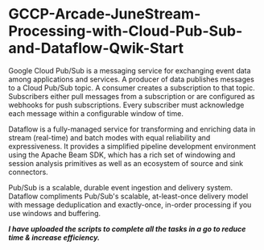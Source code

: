 

# GCCP-Arcade-JuneStream-Processing-with-Cloud-Pub-Sub-and-Dataflow-Qwik-Start

Google Cloud Pub/Sub is a messaging service for exchanging event data among applications and services. A producer of data publishes messages to a Cloud Pub/Sub topic. A consumer creates a subscription to that topic. Subscribers either pull messages from a subscription or are configured as webhooks for push subscriptions. Every subscriber must acknowledge each message within a configurable window of time.

Dataflow is a fully-managed service for transforming and enriching data in stream (real-time) and batch modes with equal reliability and expressiveness. It provides a simplified pipeline development environment using the Apache Beam SDK, which has a rich set of windowing and session analysis primitives as well as an ecosystem of source and sink connectors.

Pub/Sub is a scalable, durable event ingestion and delivery system. Dataflow compliments Pub/Sub's scalable, at-least-once delivery model with message deduplication and exactly-once, in-order processing if you use windows and buffering.

***I have uploaded the scripts to complete all the tasks in a go to reduce time & increase efficiency.***
